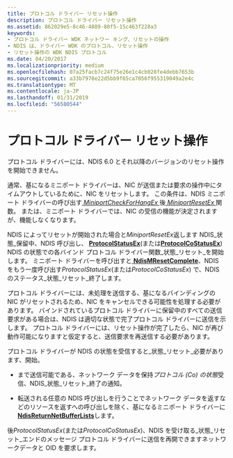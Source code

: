 ```yaml
---
title: プロトコル ドライバー リセット操作
description: プロトコル ドライバー リセット操作
ms.assetid: 862029e5-8c46-4889-80f5-15c463f228a3
keywords:
- プロトコル ドライバー WDK ネットワー キング、リセットの操作
- NDIS は、ドライバー WDK のプロトコル、リセット操作
- リセット操作の WDK NDIS プロトコル
ms.date: 04/20/2017
ms.localizationpriority: medium
ms.openlocfilehash: 07a25facb7c24f75e26e1c4cb028fe4debb7653b
ms.sourcegitcommit: a33b7978e22d5bb9f65ca7056f955319049a2e4c
ms.translationtype: MT
ms.contentlocale: ja-JP
ms.lasthandoff: 01/31/2019
ms.locfileid: "56580544"
---
```

# <a name="protocol-driver-reset-operations"></a>プロトコル ドライバー リセット操作





プロトコル ドライバーには、NDIS 6.0 とそれ以降のバージョンのリセット操作を開始できません。

通常、基になるミニポート ドライバーは、NIC が送信または要求の操作中にタイムアウトしているために、NIC をリセットします。 この条件は、NDIS ミニポート ドライバーの呼び出す[ *MiniportCheckForHangEx* ](https://msdn.microsoft.com/library/windows/hardware/ff559346)後[ *MiniportResetEx* ](https://msdn.microsoft.com/library/windows/hardware/ff559432)関数。 または、ミニポート ドライバーでは、NIC の受信の機能が決定されますが、機能しなくなります。

NDIS によってリセットが開始された場合と*MiniportResetEx*返します NDIS\_状態\_保留中、NDIS 呼び出し、 [ **ProtocolStatusEx**](https://msdn.microsoft.com/library/windows/hardware/ff570270)(または[**ProtocolCoStatusEx**](https://msdn.microsoft.com/library/windows/hardware/ff570258)) NDIS の状態での各バインド プロトコル ドライバー関数\_状態\_リセット\_を開始します。 ミニポート ドライバーを呼び出すと[ **NdisMResetComplete**](https://msdn.microsoft.com/library/windows/hardware/ff563663)、NDIS をもう一度呼び出す*ProtocolStatusEx*(または*ProtocolCoStatusEx*) で、NDIS のステータス\_状態\_リセット\_終了します。

プロトコル ドライバーには、未処理を送信する、基になるバインディングの NIC がリセットされるため、NIC をキャンセルできる可能性を処理する必要があります。 バインドされているプロトコル ドライバーに保留中のすべての送信要求がある場合は、NDIS は適切な状態で完了プロトコル ドライバーに送信を示します。 プロトコル ドライバーには、リセット操作が完了したら、NIC が再び動作可能になりますと仮定すると、送信要求を再送信する必要があります。

プロトコル ドライバーが NDIS の状態を受信すると\_状態\_リセット\_必要があります、開始。

-   まで送信可能である、ネットワーク データを保持*プロトコル (Co) の状態*受信、NDIS\_状態\_リセット\_終了の通知。

-   転送される任意の NDIS 呼び出しを行うことでネットワーク データを返すなどのリソースを返すへの呼び出しを除く、基になるミニポート ドライバーに[ **NdisReturnNetBufferLists**](https://msdn.microsoft.com/library/windows/hardware/ff564534)します。

後*ProtocolStatusEx*(または*ProtocolCoStatusEx*)、NDIS を受け取る\_状態\_リセット\_エンドのメッセージ プロトコル ドライバーに送信を再開できますネットワークデータと OID を要求します。

 

 





